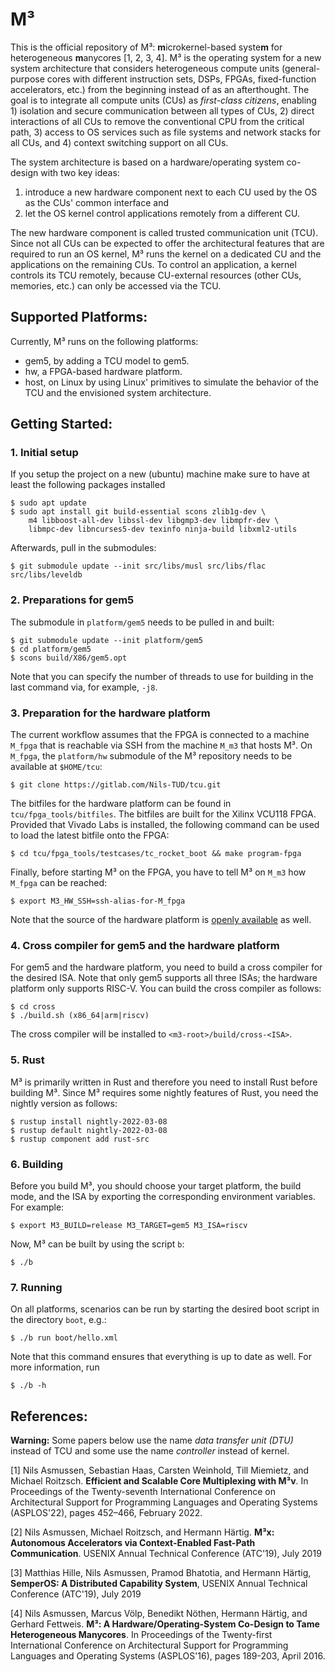 M³
==

This is the official repository of M³: **m**icrokernel-based syste**m** for heterogeneous **m**anycores [1, 2, 3, 4]. M³ is the operating system for a new system architecture that considers heterogeneous compute units (general-purpose cores with different instruction sets, DSPs, FPGAs, fixed-function accelerators, etc.) from the beginning instead of as an afterthought. The goal is to integrate all compute units (CUs) as *first-class citizens*, enabling 1) isolation and secure communication between all types of CUs, 2) direct interactions of all CUs to remove the conventional CPU from the critical path, 3) access to OS services such as file systems and network stacks for all CUs, and 4) context switching support on all CUs.

The system architecture is based on a hardware/operating system co-design with two key ideas:

1) introduce a new hardware component next to each CU used by the OS as the CUs' common interface and
2) let the OS kernel control applications remotely from a different CU.

The new hardware component is called trusted communication unit (TCU). Since not all CUs can be expected to offer the architectural features that are required to run an OS kernel, M³ runs the kernel on a dedicated CU and the  applications on the remaining CUs. To control an application, a kernel controls its TCU remotely, because CU-external resources (other CUs, memories, etc.) can only be accessed via the TCU.

Supported Platforms:
--------------------

Currently, M³ runs on the following platforms:

- gem5, by adding a TCU model to gem5.
- hw, a FPGA-based hardware platform.
- host, on Linux by using Linux' primitives to simulate the behavior of the TCU and the envisioned system architecture.

Getting Started:
----------------

### 1. Initial setup

If you setup the project on a new (ubuntu) machine make sure to have at least the following packages installed

    $ sudo apt update
    $ sudo apt install git build-essential scons zlib1g-dev \
        m4 libboost-all-dev libssl-dev libgmp3-dev libmpfr-dev \
        libmpc-dev libncurses5-dev texinfo ninja-build libxml2-utils

Afterwards, pull in the submodules:

    $ git submodule update --init src/libs/musl src/libs/flac src/libs/leveldb

### 2. Preparations for gem5

The submodule in `platform/gem5` needs to be pulled in and built:

    $ git submodule update --init platform/gem5
    $ cd platform/gem5
    $ scons build/X86/gem5.opt

Note that you can specify the number of threads to use for building in the last command via, for example, `-j8`.

### 3. Preparation for the hardware platform

The current workflow assumes that the FPGA is connected to a machine `M_fpga` that is reachable via SSH from the machine `M_m3` that hosts M³. On `M_fpga`, the `platform/hw` submodule of the M³ repository needs to be available at `$HOME/tcu`:

    $ git clone https://gitlab.com/Nils-TUD/tcu.git

The bitfiles for the hardware platform can be found in `tcu/fpga_tools/bitfiles`. The bitfiles are built for the Xilinx VCU118 FPGA. Provided that Vivado Labs is installed, the following command can be used to load the latest bitfile onto the FPGA:

    $ cd tcu/fpga_tools/testcases/tc_rocket_boot && make program-fpga

Finally, before starting M³ on the FPGA, you have to tell M³ on `M_m3` how `M_fpga` can be reached:

    $ export M3_HW_SSH=ssh-alias-for-M_fpga

Note that the source of the hardware platform is [openly available](https://github.com/Barkhausen-Institut/M3-hardware) as well.

### 4. Cross compiler for gem5 and the hardware platform

For gem5 and the hardware platform, you need to build a cross compiler for the desired ISA. Note that only gem5 supports all three ISAs; the hardware platform only supports RISC-V. You can build the cross compiler as follows:

    $ cd cross
    $ ./build.sh (x86_64|arm|riscv)

The cross compiler will be installed to ``<m3-root>/build/cross-<ISA>``.

### 5. Rust

M³ is primarily written in Rust and therefore you need to install Rust before building M³. Since M³ requires some nightly features of Rust, you need the nightly version as follows:

    $ rustup install nightly-2022-03-08
    $ rustup default nightly-2022-03-08
    $ rustup component add rust-src

### 6. Building

Before you build M³, you should choose your target platform, the build mode, and the ISA by exporting the corresponding environment variables. For example:

    $ export M3_BUILD=release M3_TARGET=gem5 M3_ISA=riscv

Now, M³ can be built by using the script `b`:

    $ ./b

### 7. Running

On all platforms, scenarios can be run by starting the desired boot script in the directory `boot`, e.g.:

    $ ./b run boot/hello.xml

Note that this command ensures that everything is up to date as well. For more information, run

    $ ./b -h

References:
-----------

**Warning:** Some papers below use the name *data transfer unit (DTU)* instead of TCU and some use the name *controller* instead of kernel.

[1] Nils Asmussen, Sebastian Haas, Carsten Weinhold, Till Miemietz, and Michael Roitzsch. **Efficient and Scalable Core Multiplexing with M³v**. In Proceedings of the Twenty-seventh International Conference on Architectural Support for Programming Languages and Operating Systems (ASPLOS'22), pages 452–466, February 2022.

[2] Nils Asmussen, Michael Roitzsch, and Hermann Härtig. **M³x: Autonomous Accelerators via Context-Enabled Fast-Path Communication**. USENIX Annual Technical Conference (ATC'19), July 2019

[3] Matthias Hille, Nils Asmussen, Pramod Bhatotia, and Hermann Härtig, **SemperOS: A Distributed Capability System**, USENIX Annual Technical Conference (ATC'19), July 2019

[4] Nils Asmussen, Marcus Völp, Benedikt Nöthen, Hermann Härtig, and Gerhard Fettweis. **M³: A Hardware/Operating-System Co-Design to Tame Heterogeneous Manycores**. In Proceedings of the Twenty-first International Conference on Architectural Support for Programming Languages and Operating Systems (ASPLOS'16), pages 189-203, April 2016.
